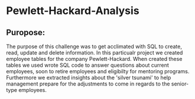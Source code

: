 # Pewlett-Hackard-Analysis

## Puropose:
  The purpose of this challenge was to get acclimated with SQL to create, read, update and delete information. In this particualr project we 
  created employee tables for the company Pewlett-Hackard. When created these tables we used wrote SQL code to answer questions about current employees,
  soon to retire employees and eligibilty for mentoring programs. Furthermore we extracted insights about the 'silver tsunami' to help management prepare 
  for the adjustments to come in regards to the senior-type employees.

